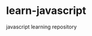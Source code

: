# learn-javascript
javascript learning repository
<code><script>
  console.log('I wrote a sentence in console.');
</code></script>
